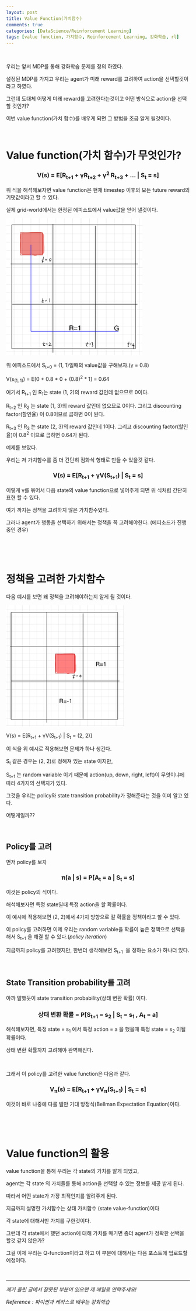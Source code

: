 ```yaml
---
layout: post
title: Value Function(가치함수)
comments: true
categories: [DataScience/Reinforcement Learning]
tags: [value function, 가치함수, Reinforcement Learning, 강화학습, rl]
---
```


<br/>

우리는 앞서 MDP를 통해 강화학습 문제를 정의 하였다.

설정된 MDP를 가지고 우리는 agent가 미래 reward를 고려하여 action을 선택할것이라고 하였다.

그런데 도대체 어떻게 미래 reward를 고려한다는것이고 어떤 방식으로 action을 선택할 것인가?

이번 value function(가치 함수)를 배우게 되면 그 방법을 조금 알게 될것이다.

<br/>

# Value function(가치 함수)가 무엇인가?

### <center>V(s) = E[R<sub>t+1</sub> + γR<sub>t+2</sub> + γ<sup>2</sup> R<sub>t+3</sub> + ... | S<sub>t</sub> = s]</center>

위 식을 해석해보자면 value function은 현재 timestep 이후의 모든 future reward의 기댓값이라고 할 수 있다.

실제 grid-world에서는 한정된 에피소드에서 value값을 얻어 낼것이다.

<img src="https://github.com/aLVINlEE9/aLVINlEE9.github.io/blob/master/assets/img/DS-Reinforcement%20Learning/2021-10-15-rlpost2-09.jpeg?raw=true" alt="2021-10-15-rlpost2-09.jpeg" style="zoom:50%;" />

위 에피소드에서 S<sub>t=0</sub> = (1, 1)일때의 value값을 구해보자.(γ = 0.8)

V(s<sub>(1, 1)</sub>) = E[0 + 0.8 * 0 + (0.8)<sup>2</sup> * 1] = 0.64

여기서 R<sub>t+1</sub> 인 R<sub>1</sub>는 state (1, 2)의 reward 값인데 없으므로 0이다.

R<sub>t+2</sub> 인 R<sub>2</sub> 는 state (1, 3)의 reward 값인데 없으므로 0이다. 그리고 discounting factor(할인율) 이 0.8이므로 곱하면 0이 된다.

R<sub>t+3</sub> 인 R<sub>3</sub> 는 state (2, 3)의 reward 값인데 1이다. 그리고 discounting factor(할인율)이 0.8<sup>2</sup> 이므로 곱하면 0.64가 된다.

예제를 보았다.

우리는 저 가치함수를 좀 더 간단히 점화식 형태로 만들 수 있을것 같다.

### <center>V(s) = E[R<sub>t+1</sub> + γV(S<sub>t+1</sub>) | S<sub>t</sub> = s]</center>

이렇게 γ를 묶어서 다음 state의 value function으로 넣어주게 되면 위 식처럼 간단히 표현 할 수 있다.

여기 까지는 정책을 고려하지 않은 가치함수였다.

그러나 agent가 행동을 선택하기 위해서는 정책을 꼭 고려해야한다. (에피소드가 진행 중인 경우)

<br/>

<br/>

<br/>

# 정책을 고려한 가치함수

다음 예시를 보면 왜 정책을 고려해야하는지 알게 될 것이다.

<img src="https://github.com/aLVINlEE9/aLVINlEE9.github.io/blob/master/assets/img/DS-Reinforcement%20Learning/2021-10-16-rlpost3-01.jpg?raw=true" alt="2021-10-16-rlpost3-01.jpg" style="zoom: 33%;" />

V(s) = E[R<sub>t+1</sub> + γV(S<sub>t+1</sub>) | S<sub>t</sub> = (2, 2)]

이 식을 위 예시로 적용해보면 문제가 하나 생긴다.

S<sub>t</sub> 같은 경우는 (2, 2)로 정해져 있는 state 이지만,

S<sub>t+1</sub> 는 random variable 이기 때문에 action(up, down, right, left)이 무엇이냐에 따라 4가지의 선택지가 있다.

그것을 우리는 policy와 state transition probability가 정해준다는 것을 이미 알고 있다.

어떻게일까??

<br/>

## Policy를 고려

먼저 policy를 보자

### <center> π(a | s) = P[A<sub>t</sub> = a | S<sub>t</sub> = s]</center>

이것은 policy의 식이다.

해석해보자면 특정 state일때 특정 action을 할 확률이다.

이 예시에 적용해보면 (2, 2)에서 4가지 방향으로 갈 확률을 정책이라고 할 수 있다.

이 policy를 고려하면 이제 우리는 random variable을 확률이 높은 정책으로 선택을 해서 S<sub>t+1</sub> 을 해결 할 수 있다.(*policy iteration*)

지금까지 policy를 고려했지만, 한번더 생각해보면 S<sub>t+1</sub>  을 정하는 요소가 하나더 있다.

<br/>

## State Transition probability를 고려

아까 말했듯이 state transition probability(상태 변환 확률) 이다.

### <center>상태 변환 확률 = P[S<sub>t+1</sub> = s<sub>2</sub> | S<sub>t</sub> = s<sub>1</sub> , A<sub>t</sub> = a]</center>

해석해보자면, 특정 state = s<sub>1</sub> 에서 특정 action = a 을 했을때 특정 state = s<sub>2</sub> 이될 확률이다.

상태 변환 확률까지 고려해야 완벽해진다.

<br/>

그래서 이 policy를 고려한 value function은 다음과 같다.

### <center>V<sub>π</sub>(s) = E[R<sub>t+1</sub> + γV<sub>π</sub>(S<sub>t+1</sub>) | S<sub>t</sub> = s]</center>

이것이 바로 나중에 다룰 벨만 기대 방정식(Bellman Expectation Equation)이다.

<br/>

<br/>

<br/>

# Value function의 활용

value function을 통해 우리는 각 state의 가치를 알게 되었고,

agent는 각 state 의 가치들를 통해 action을 선택할 수 있는 정보를 제공 받게 된다.

따라서 어떤 state가 가장 최적인지를 알려주게 된다.

지금까지 설명한 가치함수는 상태 가치함수 (state value-function)이다

각 state에 대해서만 가치를 구한것이다.

그런데 각 state에서 했던 action에 대해 가치를 매기면 좀더 agent가 정확한 선택을 할것 같지 않은가?

그걸 이제 우리는 Q-function이라고 하고 이 부분에 대해서는 다음 포스트에 업로드할 예정이다.

<br/>

------

*제가 올린 글에서 잘못된 부분이 있으면 제 메일로 연락주세요!*

*Reference : 파이썬과 케라스로 배우는 강화학습*
